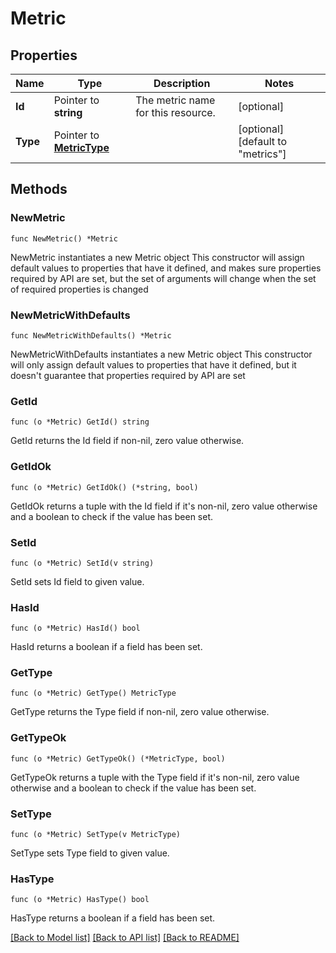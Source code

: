 # Metric

## Properties

Name | Type | Description | Notes
------------ | ------------- | ------------- | -------------
**Id** | Pointer to **string** | The metric name for this resource. | [optional] 
**Type** | Pointer to [**MetricType**](MetricType.md) |  | [optional] [default to "metrics"]

## Methods

### NewMetric

`func NewMetric() *Metric`

NewMetric instantiates a new Metric object
This constructor will assign default values to properties that have it defined,
and makes sure properties required by API are set, but the set of arguments
will change when the set of required properties is changed

### NewMetricWithDefaults

`func NewMetricWithDefaults() *Metric`

NewMetricWithDefaults instantiates a new Metric object
This constructor will only assign default values to properties that have it defined,
but it doesn't guarantee that properties required by API are set

### GetId

`func (o *Metric) GetId() string`

GetId returns the Id field if non-nil, zero value otherwise.

### GetIdOk

`func (o *Metric) GetIdOk() (*string, bool)`

GetIdOk returns a tuple with the Id field if it's non-nil, zero value otherwise
and a boolean to check if the value has been set.

### SetId

`func (o *Metric) SetId(v string)`

SetId sets Id field to given value.

### HasId

`func (o *Metric) HasId() bool`

HasId returns a boolean if a field has been set.

### GetType

`func (o *Metric) GetType() MetricType`

GetType returns the Type field if non-nil, zero value otherwise.

### GetTypeOk

`func (o *Metric) GetTypeOk() (*MetricType, bool)`

GetTypeOk returns a tuple with the Type field if it's non-nil, zero value otherwise
and a boolean to check if the value has been set.

### SetType

`func (o *Metric) SetType(v MetricType)`

SetType sets Type field to given value.

### HasType

`func (o *Metric) HasType() bool`

HasType returns a boolean if a field has been set.


[[Back to Model list]](../README.md#documentation-for-models) [[Back to API list]](../README.md#documentation-for-api-endpoints) [[Back to README]](../README.md)


